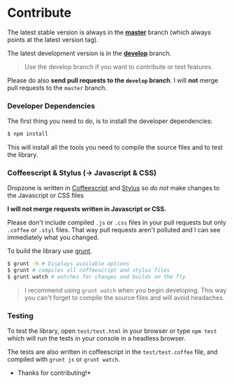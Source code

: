 Contribute
==========

The latest stable version is always in the **[master](https://github.com/enyo/dropzone)** branch (which always
points at the latest version tag).

The latest development version is in the **[develop](https://github.com/enyo/dropzone/tree/develop)** branch.

> Use the develop branch if you want to contribute or test features.

Please do also **send pull requests to the `develop` branch**.
I will **not** merge pull requests to the `master` branch.


### Developer Dependencies

The first thing you need to do, is to install the developer dependencies:

```bash
$ npm install
```

This will install all the tools you need to compile the source files and to test
the library.

### Coffeescript & Stylus (-> Javascript & CSS)

Dropzone is written in [Coffeescript](http://coffeescript.org) and
[Stylus](http://learnboost.github.com/stylus/) so *do not* make
changes to the Javascript or CSS files

**I will not merge requests written in Javascript or CSS.**

Please don't include compiled `.js` or `.css` files in your pull requests but only
`.coffee` or `.styl` files. That way pull requests aren't polluted and I can see
immediately what you changed.


To build the library use [grunt](http://gruntjs.com).

```bash
$ grunt -h # Displays available options
$ grunt # compiles all coffeescript and stylus files
$ grunt watch # watches for changes and builds on the fly
```

> I recommend using `grunt watch` when you begin developing. This way you can't
> forget to compile the source files and will avoid headaches.

### Testing

To test the library, open `test/test.html` in your browser or type `npm test`
which will run the tests in your console in a headless browser.

The tests are also written in coffeescript in the `test/test.coffee` file,
and compiled with `grunt js` or `grunt watch`.


* Thanks for contributing!*


